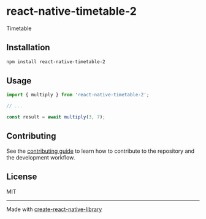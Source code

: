 # react-native-timetable-2

Timetable

## Installation

```sh
npm install react-native-timetable-2
```

## Usage


```js
import { multiply } from 'react-native-timetable-2';

// ...

const result = await multiply(3, 7);
```


## Contributing

See the [contributing guide](CONTRIBUTING.md) to learn how to contribute to the repository and the development workflow.

## License

MIT

---

Made with [create-react-native-library](https://github.com/callstack/react-native-builder-bob)
